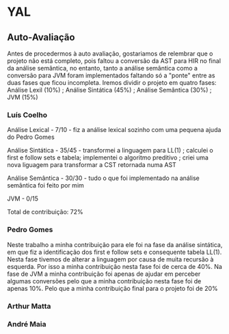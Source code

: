 # YAL

## Auto-Avaliação

Antes de procedermos à auto avaliação, gostariamos de relembrar que o projeto não está completo, pois faltou a conversão da AST para HIR no final da análise semântica, no entanto, tanto a análise semântica como a conversão para JVM foram implementados faltando só a "ponte" entre as duas fases que ficou incompleta.
Iremos dividir o projeto em quatro fases: Análise Lexil (10%) ; Análise Sintática (45%) ; Análise Semântica (30%) ; JVM (15%)

### Luís Coelho

Análise Lexical - 7/10 - fiz a análise lexical sozinho com uma pequena ajuda do Pedro Gomes

Análise Sintática - 35/45 - transformei a linguagem para LL(1) ; calculei o first e follow sets e tabela; implementei o algoritmo preditivo ; criei uma nova liguagem para transformar a CST retornada numa AST

Análise Semântica - 30/30 - tudo o que foi implementado na análise semântica foi feito por mim

JVM - 0/15

Total de contribuição: 72%

### Pedro Gomes

Neste trabalho a minha contribuição para ele foi na fase da análise sintática, em que fiz a identificação dos first e follow sets e consequente tabela LL(1). Nesta fase tivemos de alterar a linguagem por causa de muita recursão à esquerda. Por isso a minha contribuição nesta fase foi de cerca de 40%.
Na fase de JVM a minha contribuição foi apenas de ajudar em perceber algumas conversões pelo que a minha contribuição nesta fase foi de apenas 10%.
Pelo que a minha contribuição final para o projeto foi de 20%

### Arthur Matta

### André Maia
